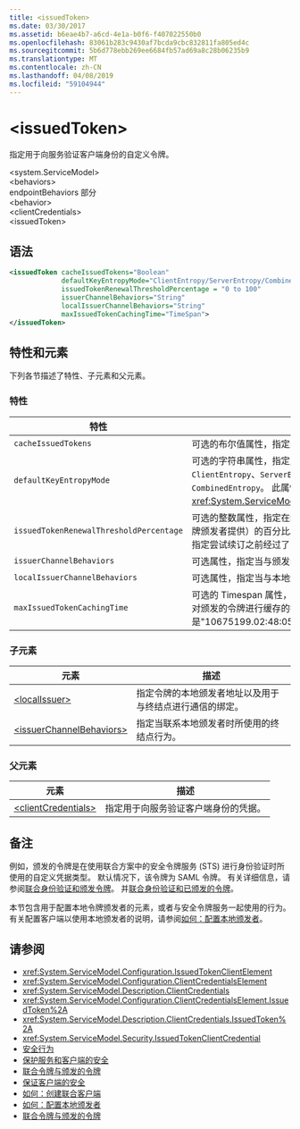 ```yaml
---
title: <issuedToken>
ms.date: 03/30/2017
ms.assetid: b6eae4b7-a6cd-4e1a-b0f6-f407022550b0
ms.openlocfilehash: 83061b283c9430af7bcda9cbc832811fa805ed4c
ms.sourcegitcommit: 5b6d778ebb269ee6684fb57ad69a8c28b06235b9
ms.translationtype: MT
ms.contentlocale: zh-CN
ms.lasthandoff: 04/08/2019
ms.locfileid: "59104944"
---
```

# <a name="issuedtoken"></a>\<issuedToken>
指定用于向服务验证客户端身份的自定义令牌。  
  
 \<system.ServiceModel>  
\<behaviors>  
endpointBehaviors 部分  
\<behavior>  
\<clientCredentials>  
\<issuedToken>  
  
## <a name="syntax"></a>语法  
  
```xml  
<issuedToken cacheIssuedTokens="Boolean"
             defaultKeyEntropyMode="ClientEntropy/ServerEntropy/CombinedEntropy"
             issuedTokenRenewalThresholdPercentage = "0 to 100"
             issuerChannelBehaviors="String"
             localIssuerChannelBehaviors="String"
             maxIssuedTokenCachingTime="TimeSpan">
</issuedToken>
```  
  
## <a name="attributes-and-elements"></a>特性和元素  
 下列各节描述了特性、子元素和父元素。  
  
### <a name="attributes"></a>特性  
  
|特性|描述|  
|---------------|-----------------|  
|`cacheIssuedTokens`|可选的布尔值属性，指定是否对令牌进行缓存。 默认值为 `true`。|  
|`defaultKeyEntropyMode`|可选的字符串属性，指定用于握手操作的随机值（熵）。 这些值包括 `ClientEntropy`、`ServerEntropy` 和 `CombinedEntropy`，默认值为 `CombinedEntropy`。 此属性的类型为 <xref:System.ServiceModel.Security.SecurityKeyEntropyMode>。|  
|`issuedTokenRenewalThresholdPercentage`|可选的整数属性，指定在续订令牌之前可经过的有效时间段（由令牌颁发者提供）的百分比。 值的范围是 0 到 100。 默认值为 60，指定尝试续订之前经过了 60% 的时间。|  
|`issuerChannelBehaviors`|可选属性，指定当与颁发者进行通信时所使用的通道行为。|  
|`localIssuerChannelBehaviors`|可选属性，指定当与本地颁发者进行通信时所使用的通道行为。|  
|`maxIssuedTokenCachingTime`|可选的 Timespan 属性，指定当令牌颁发者 (STS) 未指定时间时，对颁发的令牌进行缓存的持续时间。 默认值是"10675199.02:48:05.4775807。"|  
  
### <a name="child-elements"></a>子元素  
  
|元素|描述|  
|-------------|-----------------|  
|[\<localIssuer>](../../../../../docs/framework/configure-apps/file-schema/wcf/localissuer.md)|指定令牌的本地颁发者地址以及用于与终结点进行通信的绑定。|  
|[\<issuerChannelBehaviors>](../../../../../docs/framework/configure-apps/file-schema/wcf/issuerchannelbehaviors-element.md)|指定当联系本地颁发者时所使用的终结点行为。|  
  
### <a name="parent-elements"></a>父元素  
  
|元素|描述|  
|-------------|-----------------|  
|[\<clientCredentials>](../../../../../docs/framework/configure-apps/file-schema/wcf/clientcredentials.md)|指定用于向服务验证客户端身份的凭据。|  
  
## <a name="remarks"></a>备注  
 例如，颁发的令牌是在使用联合方案中的安全令牌服务 (STS) 进行身份验证时所使用的自定义凭据类型。 默认情况下，该令牌为 SAML 令牌。 有关详细信息，请参阅[联合身份验证和颁发令牌](../../../../../docs/framework/wcf/feature-details/federation-and-issued-tokens.md)。 并[联合身份验证和已颁发的令牌](../../../../../docs/framework/wcf/feature-details/federation-and-issued-tokens.md)。  
  
 本节包含用于配置本地令牌颁发者的元素，或者与安全令牌服务一起使用的行为。 有关配置客户端以使用本地颁发者的说明，请参阅[如何：配置本地颁发者](../../../../../docs/framework/wcf/feature-details/how-to-configure-a-local-issuer.md)。  
  
## <a name="see-also"></a>请参阅

- <xref:System.ServiceModel.Configuration.IssuedTokenClientElement>
- <xref:System.ServiceModel.Configuration.ClientCredentialsElement>
- <xref:System.ServiceModel.Description.ClientCredentials>
- <xref:System.ServiceModel.Configuration.ClientCredentialsElement.IssuedToken%2A>
- <xref:System.ServiceModel.Description.ClientCredentials.IssuedToken%2A>
- <xref:System.ServiceModel.Security.IssuedTokenClientCredential>
- [安全行为](../../../../../docs/framework/wcf/feature-details/security-behaviors-in-wcf.md)
- [保护服务和客户端的安全](../../../../../docs/framework/wcf/feature-details/securing-services-and-clients.md)
- [联合令牌与颁发的令牌](../../../../../docs/framework/wcf/feature-details/federation-and-issued-tokens.md)
- [保证客户端的安全](../../../../../docs/framework/wcf/securing-clients.md)
- [如何：创建联合客户端](../../../../../docs/framework/wcf/feature-details/how-to-create-a-federated-client.md)
- [如何：配置本地颁发者](../../../../../docs/framework/wcf/feature-details/how-to-configure-a-local-issuer.md)
- [联合令牌与颁发的令牌](../../../../../docs/framework/wcf/feature-details/federation-and-issued-tokens.md)
